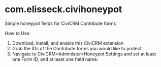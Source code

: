 # com.elisseck.civihoneypot
Simple honeypot fields for CiviCRM Contribute forms

How to Use:
1) Download, install, and enable this CiviCRM extension
2) Grab the IDs of the Contribute forms you would like to protect
3) Navigate to CiviCRM>Administer>Honeypot Settings and set at least one Form ID, and at least one field name.
